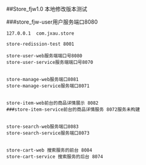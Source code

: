   ##Store_fjw1.0 本地修改版本测试
 
  ###store_fjw-user用户服务端口8080
    
    127.0.0.1  com.jxau.store
    
    store-redission-test 8001
    
    store-user-web服务端端口号8080
    store-user-service服务端端口号8070
     
     
    store-manage-web服务端口8081
    store-manage-service服务端口8071
     
     
    store-item-web前台的商品详情展示 8082
    ###store-item-service前台的商品详情服务 8072服务未构建
     
     
    store-search-web服务端口8083
    store-search-service服务端口8073
     
     
    store-cart-web 搜索服务的前台 8084
    store-cart-service 搜索服务的后台 8074